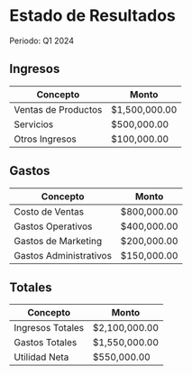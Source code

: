 # Estado de Resultados
Periodo: Q1 2024

## Ingresos
| Concepto | Monto |
|----------|--------|
| Ventas de Productos | $1,500,000.00 |
| Servicios | $500,000.00 |
| Otros Ingresos | $100,000.00 |

## Gastos
| Concepto | Monto |
|----------|--------|
| Costo de Ventas | $800,000.00 |
| Gastos Operativos | $400,000.00 |
| Gastos de Marketing | $200,000.00 |
| Gastos Administrativos | $150,000.00 |

## Totales
| Concepto | Monto |
|----------|--------|
| Ingresos Totales | $2,100,000.00 |
| Gastos Totales | $1,550,000.00 |
| Utilidad Neta | $550,000.00 | 
